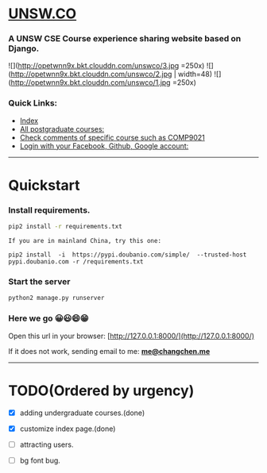 # [UNSW.CO](http://www.unsw.co)

### A UNSW CSE Course **experience sharing website** based on Django.   
![](http://opetwnn9x.bkt.clouddn.com/unswco/3.jpg =250x)
![](http://opetwnn9x.bkt.clouddn.com/unswco/2.jpg | width=48)
![](http://opetwnn9x.bkt.clouddn.com/unswco/1.jpg =250x)


### Quick Links:

- [Index](https://www.unsw.co)   
- [All postgraduate courses: ](https://www.unsw.co/rango/subject/cse-postgraduate-coursework-eg-it-8543/)   
- [Check comments of specific course such as COMP9021](https://www.unsw.co/rango/category/comp9021/)    
- [Login with your Facebook, Github, Google account:](https://www.unsw.co/accounts/login/)    

---

# Quickstart

### Install requirements.   
``` bash
pip2 install -r requirements.txt
```

`If you are in mainland China, try this one:`   
```
pip2 install  -i  https://pypi.doubanio.com/simple/  --trusted-host pypi.doubanio.com -r /requirements.txt
```

### Start the server  

``` bash
python2 manage.py runserver 
```

### Here we go 😀😃😄😁
Open this url in your browser: [http://127.0.0.1:8000/](http://127.0.0.1:8000/)

If it does not work, sending email to me:
**me@changchen.me**

---

# TODO(Ordered by urgency) 

* [x] adding undergraduate courses.(done)
* [x] customize index page.(done)
* [ ] attracting users.
* [ ] bg font bug.

